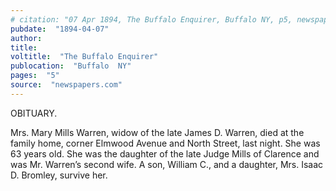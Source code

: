 ```yaml
---
# citation: "07 Apr 1894, The Buffalo Enquirer, Buffalo NY, p5, newspapers.com."
pubdate:  "1894-04-07"
author: 
title: 
voltitle:  "The Buffalo Enquirer"
publocation:  "Buffalo  NY"
pages:  "5"
source:  "newspapers.com"
---
```

OBITUARY. 

Mrs. Mary Mills Warren, widow of the late James D. Warren, died at the family home, corner Elmwood Avenue and North Street, last night. She was 63 years old. She was the daughter of the late Judge Mills of Clarence and was Mr. Warren’s second wife. A son, William C., and a daughter, Mrs. Isaac D. Bromley, survive her. 

